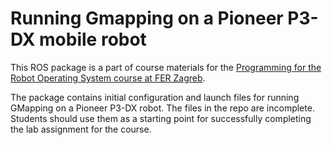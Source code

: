 # Running Gmapping on a Pioneer P3-DX mobile robot

This ROS package is a part of course materials for the [Programming for the Robot Operating System course at FER Zagreb](http://www.fer.unizg.hr/en/course/pftros).

The package contains initial configuration and launch files for running GMapping on a Pioneer P3-DX robot. The files in the repo are incomplete. Students should use them as a starting point for successfully completing the lab assignment for the course.

